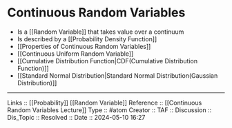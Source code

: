# Continuous Random Variables

- Is a [[Random Variable]] that takes value over a continuum
- Is described by a [[Probability Density Function]]
- [[Properties of Continuous Random Variables]]
- [[Continuous Uniform Random Variable]]
- [[Cumulative Distribution Function|CDF(Cumulative Distribution Function)]]
- [[Standard Normal Distribution|Standard Normal Distribution(Gaussian Distribution)]]

---
Links :: [[Probability]] [[Random Variable]]
Reference :: [[Continuous Random Variables Lecture]]
Type :: #atom
Creator ::
TAF ::
Discussion ::
Dis_Topic :: 
Resolved ::
Date :: 2024-05-10 16:27
